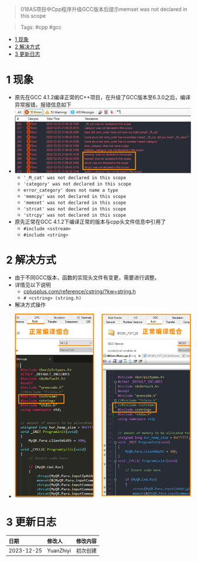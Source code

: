> 018AS项目中Cpp程序升级GCC版本后提示memset was not declared in this scope

> Tags: #cpp #gcc

- [1 现象](#1%20%E7%8E%B0%E8%B1%A1)
- [2 解决方式](#2%20%E8%A7%A3%E5%86%B3%E6%96%B9%E5%BC%8F)
- [3 更新日志](#3%20%E6%9B%B4%E6%96%B0%E6%97%A5%E5%BF%97)

# 1 现象

- 原先在GCC 4.1.2编译正常的C++项目，在升级了GCC版本至6.3.0之后，编译异常报错，报错信息如下
- ![](FILES/018AS项目中Cpp程序升级GCC版本后提示memset%20was%20not%20declared%20in%20this%20scope/image-20231225220406553.png)
    - `'_M_cat' was not declared in this scope`
    - `'category' was not declared in this scope`
    - `error_category' does not name a type`
    - `'memcpy' was not declared in this scope`
    - `'memset' was not declared in this scope`
    - `'strcat' was not declared in this scope`
    - `'strcpy' was not declared in this scope`
- 原先正常在GCC 4.1.2下编译正常的版本与cpp头文件信息中引用了
    - `#include <sstream>`
    - `#include <string>`

# 2 解决方式

- 由于不同GCC版本，函数的实现头文件有变更，需要进行调整。
- 详情见以下说明
    - [cplusplus.com/reference/cstring/?kw=string.h](https://cplusplus.com/reference/cstring/?kw=string.h)
    - `# <cstring> (string.h)`
- 解决方式操作
- ![](FILES/018AS项目中Cpp程序升级GCC版本后提示memset%20was%20not%20declared%20in%20this%20scope/image-20231225221212530.png)

# 3 更新日志

| 日期     | 修改人     | 修改内容     |
|:-----|:-----|:-----|
| 2023-12-25     | YuanZhiyi     | 初次创建     |
